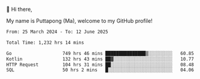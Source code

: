 👋 Hi there,

My name is Puttapong (Ma), welcome to my GitHub profile!

<!--START_SECTION:waka-->

```txt
From: 25 March 2024 - To: 12 June 2025

Total Time: 1,232 hrs 14 mins

Go                   749 hrs 46 mins ███████████████▒░░░░░░░░░   60.85 %
Kotlin               132 hrs 43 mins ██▓░░░░░░░░░░░░░░░░░░░░░░   10.77 %
HTTP Request         104 hrs 31 mins ██░░░░░░░░░░░░░░░░░░░░░░░   08.48 %
SQL                  50 hrs 2 mins   █░░░░░░░░░░░░░░░░░░░░░░░░   04.06 %
```

<!--END_SECTION:waka-->
